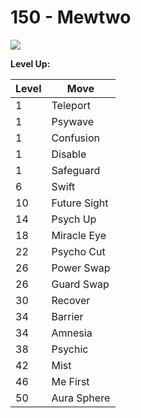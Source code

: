 # 150 - Mewtwo
![][150]

**Level Up:**

Level | Move
---   | ---
  1   | Teleport
  1   | Psywave
  1   | Confusion
  1   | Disable
  1   | Safeguard
  6   | Swift
 10   | Future Sight
 14   | Psych Up
 18   | Miracle Eye
 22   | Psycho Cut
 26   | Power Swap
 26   | Guard Swap
 30   | Recover
 34   | Barrier
 34   | Amnesia
 38   | Psychic
 42   | Mist
 46   | Me First
 50   | Aura Sphere



[150]: /img/pokemon/150.png

